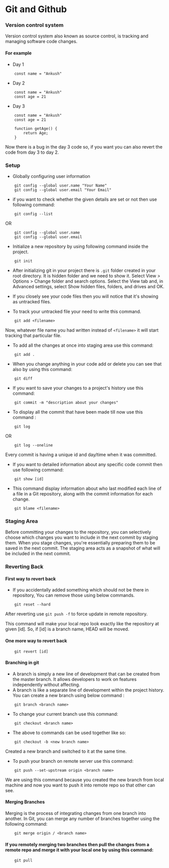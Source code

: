 # Git and Github

### Version control system
Version control system also known as source control, is tracking and managing software code changes.

#### For example

- Day 1

```
    const name = "Ankush"
```

- Day 2

```
    const name = "Ankush"
    const age = 21
```

- Day 3

```
    const name = "Ankush"
    const age = 21

    function getAge() {
        return Age;
    }
```

Now there is a bug in the day 3 code so, if you want you can also revert the code from day 3 to day 2. 

### Setup 

- Globally configuring user information

```
    git config --global user.name "Your Name"
    git config --global user.email "Your Email"
```

- if you want to check whether the given details are set or not then use following command:

```
    git config --list
```

OR

```
    git config --global user.name 
    git config --global user.email 
```

- Initialize a new repository by using following command inside the project.

```
    git init
```

- After initializing git in your project there is `.git` folder created in your root directory. It is hidden folder and we need to show it. Select View > Options > Change folder and search options. Select the View tab and, in Advanced settings, select Show hidden files, folders, and drives and OK.

- If you closely see your code files then you will notice that it's showing as untracked files. 

- To track your untracked file your need to write this command.

```
    git add <filename>
```

Now, whatever file name you had written instead of `<filename>` it will start tracking that particular file.

- To  add all the changes at once into staging area use this command: 

```
    git add .
```

- When you change anything in your code add or delete you can see that also by using this command: 

```
    git diff
```

- If you want to save your changes to a project's history use this command: 

```
    git commit -m "description about your changes"
```

- To display all the commit that have been made till now use this command :

```
    git log
```

 OR

```
    git log --oneline
```
Every commit is having a unique id and day/time when it was committed. 

- If you want to detailed information about any specific code commit then use following command:

```
    git show [id]
```

- This command display information about who last modified each line of a file in a Git repository, along with the commit information for each change. 

```
    git blame <filename>
```

### Staging Area

Before committing your changes to the repository, you can selectively choose which changes you want to include in the next commit by staging them. When you stage changes, you're essentially preparing them to be saved in the next commit. The staging area acts as a snapshot of what will be included in the next commit.

### Reverting Back

#### First way to revert back
- If you accidentally added something which should not be there in repository, You can remove those using below commands.

```
    git reset --hard     
```

After reverting use `git push -f` to force update in remote repository.

This command will make your local repo look exactly like the repository at given [id]. So, if [id] is a branch name, HEAD will be moved.

#### One more way to revert back

```
    git revert [id]
```


#### Branching in git

- A branch is simply a new line of development that can be created from the master branch. It allows developers to work on features independently without affecting.
- A branch is like a separate line of development within the project history. You can create a new branch using below command :

```
    git branch <branch name>
```

- To change your current branch use this command: 

```
    git checkout <branch name>
```

- The above to commands can be used together like so:

```
    git checkout -b <new branch name>   
```
Created a new branch and switched to it at the same time.

- To push your branch on remote server use this command: 

```
    git push --set-upstream origin <branch name>
```

We are using this command because you created the new branch from local machine and now you want to push  it into remote repo so that other can see.

#### Merging Branches

Merging is the process of integrating changes from one branch into another. In Git, you can merge any number of branches together using the following command:

```
    git merge origin / <branch name>
```

#### If you remotely merging two branches then pull the changes from a remote repo and merge it with your local one by using this command: 

```
    git pull
```